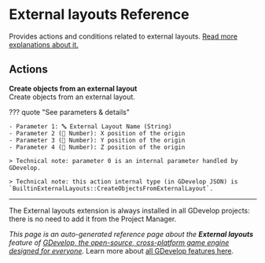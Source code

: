 # External layouts Reference

Provides actions and conditions related to external layouts. [Read more explanations about it.](/gdevelop5/interface/scene-editor/external-layouts)

## Actions

**Create objects from an external layout**  
Create objects from an external layout.

??? quote "See parameters & details"

    - Parameter 1: 🔤 External Layout Name (String)
    - Parameter 2 (🔢 Number): X position of the origin
    - Parameter 3 (🔢 Number): Y position of the origin
    - Parameter 4 (🔢 Number): Z position of the origin

    > Technical note: parameter 0 is an internal parameter handled by GDevelop.

    > Technical note: this action internal type (in GDevelop JSON) is `BuiltinExternalLayouts::CreateObjectsFromExternalLayout`.





---

The External layouts extension is always installed in all GDevelop projects: there is no need to add it from the Project Manager.

*This page is an auto-generated reference page about the **External layouts** feature of [GDevelop, the open-source, cross-platform game engine designed for everyone](https://gdevelop.io/).* Learn more about [all GDevelop features here](/gdevelop5/all-features).